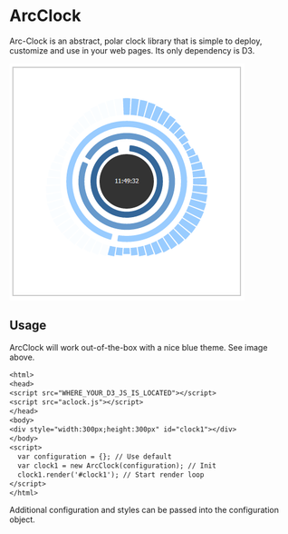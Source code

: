 ArcClock
===
Arc-Clock is an abstract, polar clock library that is simple to deploy, customize and use in your web pages. Its only dependency is D3.

![Example](example.png)

Usage
---
ArcClock will work out-of-the-box with a nice blue theme. See image above.
```
<html>
<head>
<script src="WHERE_YOUR_D3_JS_IS_LOCATED"></script>
<script src="aclock.js"></script>
</head>
<body>
<div style="width:300px;height:300px" id="clock1"></div>
</body>
<script>
  var configuration = {}; // Use default
  var clock1 = new ArcClock(configuration); // Init
  clock1.render('#clock1'); // Start render loop
</script>
</html>
```
Additional configuration and styles can be passed into the configuration object.
